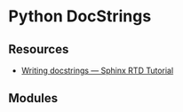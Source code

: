 # Python DocStrings

Resources
---

- [Writing docstrings — Sphinx RTD Tutorial][1]

<!-- Links -->
[1]: https://sphinx-rtd-tutorial.readthedocs.io/en/latest/docstrings.html#an-example-class-with-docstrings

Modules
---

